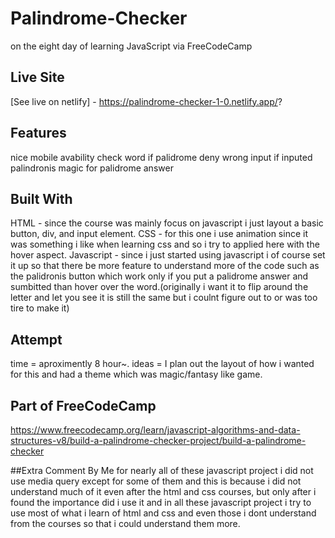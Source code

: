 # Palindrome-Checker
on the eight day of learning JavaScript via FreeCodeCamp

## Live Site
[See live on netlify] - https://palindrome-checker-1-0.netlify.app/?

## Features
nice mobile avability
check word if palidrome
deny wrong input if inputed
palindronis magic for palidrome answer

## Built With
HTML - since the course was mainly focus on javascript i just layout a basic button, div, and input element.
CSS - for this one i use animation since it was something i like when learning css and so i try to applied here with the hover aspect.
Javascript - since i just started using javascript i of course set it up so that there be more feature to understand more of the code such as the palidronis button which work only if you put a palidrome answer and sumbitted than hover over the word.(originally i want it to flip around the letter and let you see it is still the same but i coulnt figure out to or was too tire to make it)

## Attempt
time = aproximently 8 hour~.
ideas = I plan out the layout of how i wanted for this and had a theme which was magic/fantasy like game.

## Part of FreeCodeCamp
https://www.freecodecamp.org/learn/javascript-algorithms-and-data-structures-v8/build-a-palindrome-checker-project/build-a-palindrome-checker

##Extra Comment By Me
for nearly all of these javascript project i did not use media query except for some of them and this is because i did not understand much of it even after the html and css courses, but only
after i found the importance did i use it and in all these javascript project i try to use most of what i learn of html and css and even those i dont understand from the courses so that i could understand them more.
